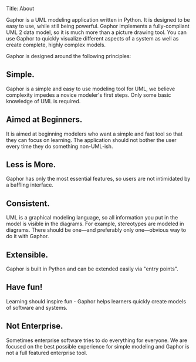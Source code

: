 Title: About

Gaphor is a UML modeling application written in Python. It is designed
to be easy to use, while still being powerful. Gaphor implements a
fully-compliant UML 2 data model, so it is much more than a picture
drawing tool. You can use Gaphor to quickly visualize different aspects
of a system as well as create complete, highly complex models.

Gaphor is designed around the following principles:

## Simple.
Gaphor is a simple and easy to use modeling tool for UML, we believe complexity
impedes a novice modeler's first steps. Only some basic knowledge of UML is required.

## Aimed at Beginners.
It is aimed at beginning modelers who want a simple and fast tool so that they
can focus on learning. The application should not bother the user every time
they do something non-UML-ish.

## Less is More.
Gaphor has only the most essential features, so users are not intimidated by a
baffling interface.

## Consistent.
UML is a graphical modeling language, so all information you put in the model
is visible in the diagrams. For example, stereotypes are modeled in diagrams.
There should be one—and preferably only one—obvious way to do it with Gaphor.

## Extensible.
Gaphor is built in Python and can be extended easily via "entry points".

## Have fun!
Learning should inspire fun - Gaphor helps learners quickly create models of
software and systems.

## Not Enterprise.
Sometimes enterprise software tries to do everything for everyone. We are
focused on the best possible experience for simple modeling and Gaphor is not a
full featured enterprise tool.

